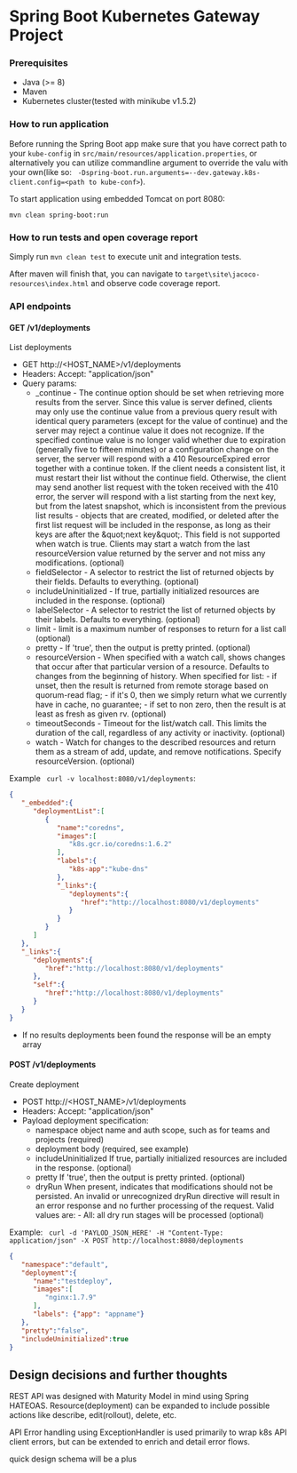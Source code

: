  
 
 
#  Spring Boot Kubernetes Gateway Project

### Prerequisites
* Java (>= 8)
* Maven
* Kubernetes cluster(tested with minikube v1.5.2)

### How to run application
Before running the Spring Boot app make sure that you have correct path to your ```kube-config``` in ```src/main/resources/application.properties```,
 or alternatively you can utilize commandline argument to override the valu with your own(like so: ``` -Dspring-boot.run.arguments=--dev.gateway.k8s-client.config=<path to kube-conf>```).
 

To start application using embedded Tomcat on port 8080:

 ```mvn clean spring-boot:run```
 
### How to run tests and open coverage report
 
 
Simply run ```mvn clean test``` to execute unit and integration tests.

After maven will finish that, you can navigate to ```target\site\jacoco-resources\index.html``` and observe code coverage report.


### API endpoints

#### GET /v1/deployments

List deployments
- GET http://<HOST_NAME>/v1/deployments
- Headers: Accept: "application/json"
- Query params:
     * _continue - The continue option should be set when retrieving more results from the server. Since this value is server defined, clients may only use the continue value from a previous query result with identical query parameters (except for the value of continue) and the server may reject a continue value it does not recognize. If the specified continue value is no longer valid whether due to expiration (generally five to fifteen minutes) or a configuration change on the server, the server will respond with a 410 ResourceExpired error together with a continue token. If the client needs a consistent list, it must restart their list without the continue field. Otherwise, the client may send another list request with the token received with the 410 error, the server will respond with a list starting from the next key, but from the latest snapshot, which is inconsistent from the previous list results - objects that are created, modified, or deleted after the first list request will be included in the response, as long as their keys are after the \&quot;next key\&quot;.  This field is not supported when watch is true. Clients may start a watch from the last resourceVersion value returned by the server and not miss any modifications. (optional)
     * fieldSelector -  A selector to restrict the list of returned objects by their fields. Defaults to everything. (optional)
     * includeUninitialized -  If true, partially initialized resources are included in the response. (optional)
     * labelSelector -  A selector to restrict the list of returned objects by their labels. Defaults to everything. (optional)
     * limit -  limit is a maximum number of responses to return for a list call (optional)
     * pretty -  If &#39;true&#39;, then the output is pretty printed. (optional)
     * resourceVersion -  When specified with a watch call, shows changes that occur after that particular version of a resource. Defaults to changes from the beginning of history. When specified for list: - if unset, then the result is returned from remote storage based on quorum-read flag; - if it&#39;s 0, then we simply return what we currently have in cache, no guarantee; - if set to non zero, then the result is at least as fresh as given rv. (optional)
     * timeoutSeconds -  Timeout for the list/watch call. This limits the duration of the call, regardless of any activity or inactivity. (optional)
     * watch -  Watch for changes to the described resources and return them as a stream of add, update, and remove notifications. Specify resourceVersion. (optional)

Example ``` curl -v localhost:8080/v1/deployments```: 

``` JSON
{ 
   "_embedded":{ 
      "deploymentList":[ 
         { 
            "name":"coredns",
            "images":[ 
               "k8s.gcr.io/coredns:1.6.2"
            ],
            "labels":{ 
               "k8s-app":"kube-dns"
            },
            "_links":{ 
               "deployments":{ 
                  "href":"http://localhost:8080/v1/deployments"
               }
            }
         }
      ]
   },
   "_links":{ 
      "deployments":{ 
         "href":"http://localhost:8080/v1/deployments"
      },
      "self":{ 
         "href":"http://localhost:8080/v1/deployments"
      }
   }
}

```
- If no results deployments been found the response will be an empty array



#### POST /v1/deployments

Create deployment
- POST http://<HOST_NAME>/v1/deployments
- Headers: Accept: "application/json"
- Payload deployment specification:
    * namespace object name and auth scope, such as for teams and projects (required)
    * deployment body (required, see example)
    *    includeUninitialized If true, partially initialized resources are included in the response. (optional)
    * pretty If &#39;true&#39;, then the output is pretty printed. (optional)
    * dryRun When present, indicates that modifications should not be persisted. An invalid or unrecognized dryRun directive will result in an error response and no further processing of the request. Valid values are: - All: all dry run stages will be processed (optional)

Example: ``` curl -d 'PAYLOD_JSON_HERE' -H "Content-Type: application/json" -X POST http://localhost:8080/deployments```
``` JSON
{ 
   "namespace":"default",
   "deployment":{ 
      "name":"testdeploy",
      "images":[ 
         "nginx:1.7.9"
      ],
      "labels": {"app": "appname"}
   },
   "pretty":"false",
   "includeUninitialized":true
}
```


## Design decisions and  further thoughts
REST API was designed with Maturity Model in mind using Spring HATEOAS. 
Resource(deployment) can be expanded to include possible actions like describe, edit(rollout), delete, etc.

API Error handling using ExceptionHandler is used primarily to wrap k8s API client errors, but can be extended to enrich and detail error flows.




 quick design schema will be a plus